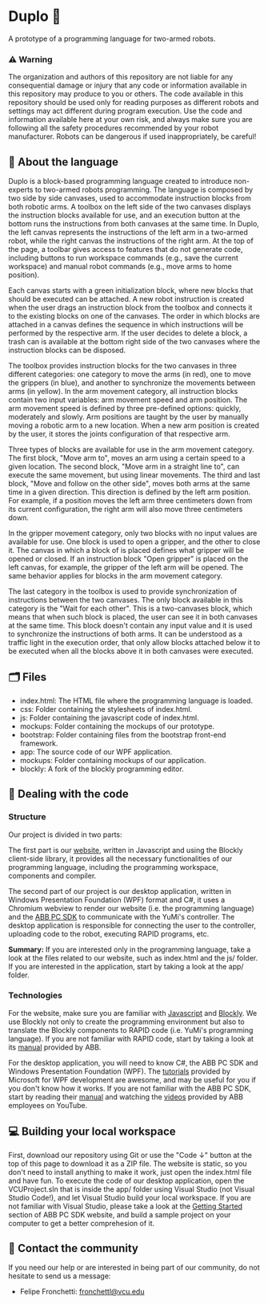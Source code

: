 # Duplo :mechanical_arm:
A prototype of a programming language for two-armed robots.

### :warning: Warning 
The organization and authors of this repository are not liable for any consequential damage or injury that any code or information available in this repository may produce to you or others. The code available in this repository should be used only for reading purposes as different robots and settings may act different during  program execution. Use the code and information available here at your own risk, and always make sure you are following all the safety procedures recommended by your robot manufacturer. Robots can be dangerous if used inappropriately, be careful!

## 📘 About the language
Duplo is a block-based programming language created to introduce non-experts to two-armed robots programming. The language is composed by two side by side canvases, used to accommodate instruction blocks from both robotic arms. A toolbox on the left side of the two canvases displays the instruction blocks available for use, and an execution button at the bottom runs the instructions from both canvases at the same time. In Duplo, the left canvas represents the instructions of the left arm in a two-armed robot, while the right canvas the instructions of the right arm. At the top of the page, a toolbar gives access to features that do not generate code, including buttons to run workspace commands (e.g., save the current workspace) and manual robot commands (e.g., move arms to home position). 

Each canvas starts with a green initialization block, where new blocks that should be executed can be attached. A new robot instruction is created when the user drags an instruction block from the toolbox and connects it to the existing blocks on one of the canvases. The order in which blocks are attached in a canvas defines the sequence in which instructions will be performed by the respective arm. If the user decides to delete a block, a trash can is available at the bottom right side of the two canvases where the instruction blocks can be disposed.

The toolbox provides instruction blocks for the two canvases in three different categories: one category to move the arms (in red), one to move the grippers (in blue), and another to synchronize the movements between arms (in yellow). In the arm movement category, all instruction blocks contain two input variables: arm movement speed and arm position. The arm movement speed is defined by three pre-defined options: quickly, moderately and slowly. Arm positions are taught by the user by manually moving a robotic arm to a new location. When a new arm position is created by the user, it stores the joints configuration of that respective arm.

Three types of blocks are available for use in the arm movement category. The first block, "Move arm to", moves an arm using a certain speed to a given location. The second block, "Move arm in a straight line to", can execute the same movement, but using linear movements. The third and last block, "Move and follow on the other side", moves both arms at the same time in a given direction. This direction is defined by the left arm position. For example, if a position moves the left arm three centimeters down from its current configuration, the right arm will also move three centimeters down.

In the gripper movement category, only two blocks with no input values are available for use. One block is used to open a gripper, and the other to close it. The canvas in which a block of is placed defines what gripper will be opened or closed. If an instruction block "Open gripper" is placed on the left canvas, for example, the gripper of the left arm will be opened. The same behavior applies for blocks in the arm movement category.

The last category in the toolbox is used to provide synchronization of instructions between the two canvases. The only block available in this category is the "Wait for each other". This is a two-canvases block, which means that when such block is placed, the user can see it in both canvases at the same time. This block doesn't contain any input value and it is used to synchronize the instructions of both arms. It can be understood as a traffic light in the execution order, that only allow blocks attached below it to be executed when all the blocks above it in both canvases were executed.

## :card_index_dividers:	Files
- index.html: The HTML file where the programming language is loaded.
- css: Folder containing the stylesheets of index.html.
- js: Folder containing the javascript code of index.html.
- mockups: Folder containing the mockups of our prototype.
- bootstrap: Folder containing files from the bootstrap front-end framework.
- app: The source code of our WPF application.
- mockups: Folder containing mockups of our application.
- blockly: A fork of the blockly programming editor.

## :nut_and_bolt: Dealing with the code

### Structure

Our project is divided in two parts: 

The first part is our [website](https://vcuse.github.io/duplo/), written in Javascript and using the Blockly client-side library, it provides all the necessary functionalities of our programming language, including the programming workspace, components and compiler.

The second part of our project is our desktop application, written in Windows Presentation Foundation (WPF) format and C#, it uses a Chromium webview to render our website (i.e. the programming language) and the [ABB PC SDK](https://developercenter.robotstudio.com/api/pcsdk/) to communicate with the YuMi's controller. The desktop application is responsible for connecting the user to the controller, uploading code to the robot, executing RAPID programs, etc.

**Summary:** If you are interested only in the programming language, take a look at the files related to our website, such as index.html and the js/ folder. If you are interested in the application, start by taking a look at the app/ folder.

### Technologies

For the website, make sure you are familiar with [Javascript](https://www.javascript.com/) and [Blockly](https://developers.google.com/blockly). We use Blockly not only to create the programming environment but also to translate the Blockly components to RAPID code (i.e. YuMi's programming language). If you are not familiar with RAPID code, start by taking a look at its [manual](https://library.e.abb.com/public/b227fcd260204c4dbeb8a58f8002fe64/Rapid_instructions.pdf?x-sign=f79v/883X1nHGc8fqH+WAJ2F30y/M6TZfYUuPuQpP+jeMBygouyGg+WSj8A9Otry) provided by ABB.

For the desktop application, you will need to know C#, the ABB PC SDK and Windows Presentation Foundation (WPF). The [tutorials](https://docs.microsoft.com/en-us/visualstudio/designers/getting-started-with-wpf) provided by Microsoft for WPF development are awesome, and may be useful for you if you don't know how it works. If you are not familiar with the ABB PC SDK, start by reading their [manual](https://developercenter.robotstudio.com/api/pcsdk/) and watching the [videos](https://www.youtube.com/watch?v=8CZxQxSb5lk) provided by ABB employees on YouTube.

## :computer: Building your local workspace
First, download our repository using Git or use the "Code ↓" button at the top of this page to download it as a ZIP file. The website is static, so you don't need to install anything to make it work, just open the index.html file and have fun. To execute the code of our desktop application, open the VCUProject.sln that is inside the app/ folder using Visual Studio (not Visual Studio Code!), and let Visual Studio build your local workspace. If you are not familiar with Visual Studio, please take a look at the [Getting Started](https://developercenter.robotstudio.com/api/pcsdk/articles/Introduction/GettingStarted.html) section of ABB PC SDK website, and build a sample project on your computer to get a better comprehesion of it.

## :speech_balloon:	Contact the community

If you need our help or are interested in being part of our community, do not hesitate to send us a message:
- Felipe Fronchetti: fronchettl@vcu.edu
